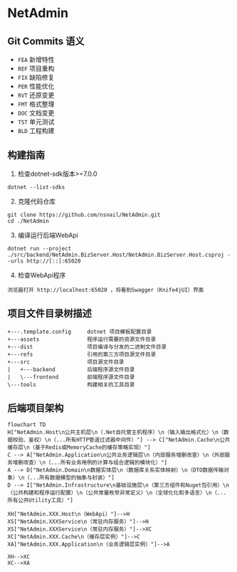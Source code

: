# NetAdmin

## Git Commits 语义

- `FEA` 新增特性
- `REF` 项目重构
- `FIX` 缺陷修复
- `PER` 性能优化
- `RVT` 还原变更
- `FMT` 格式整理
- `DOC` 文档变更
- `TST` 单元测试
- `BLD` 工程构建


## 构建指南
1. 检查dotnet-sdk版本>=7.0.0
```
dotnet --list-sdks
```
2. 克隆代码仓库
```
git clone https://github.com/nsnail/NetAdmin.git
cd ./NetAdmin
```
3. 编译运行后端WebApi
```
dotnet run --project ./src/backend/NetAdmin.BizServer.Host/NetAdmin.BizServer.Host.csproj --urls http://[::]:65020
```
4. 检查WebApi程序
```
浏览器打开 http://localhost:65020 ，将看到Swagger（Knife4jUI）界面
```

## 项目文件目录树描述
```
+---.template.config     dotnet 项目模板配置目录
+---assets               程序运行需要的资源文件目录
+---dist                 项目编译与分发的二进制文件目录
+---refs                 引用的第三方项目源文件目录
+---src                  项目源文件目录
|   +---backend          后端程序源文件目录
|   \---frontend         前端程序源文件目录
\---tools                构建相关的工具目录
```

## 后端项目架构
```mermaid
flowchart TD
H["NetAdmin.Host\n公共主机层\n（.Net自托管主机程序）\n（输入输出格式化）\n（数据校验、鉴权）\n（...所有HTTP管道过滤器中间件）"] --> C["NetAdmin.Cache\n公共缓存层\n（基于Redis或MemoryCache的缓存策略实现）"]
C --> A["NetAdmin.Application\n公共业务逻辑层\n（内部服务增删改查）\n（外部服务增删改查）\n（...所有业务用例的计算与组合逻辑的模块化）"]
A --> D["NetAdmin.Domain\n数据实体层\n（数据库关系实体映射）\n（DTO数据传输对象）\n（...所有数据模型的抽象与封装）"]
D --> I["NetAdmin.Infrastructure\n基础设施层\n（第三方组件和Nuget包引用）\n（公共构建和程序运行配置）\n（公共常量枚举异常定义）\n（全球化化和多语言）\n（...所有公共Utility工具）"]

XH["NetAdmin.XXX.Host\n（WebApi）"]-->H
XS["NetAdmin.XXXService\n（常驻内存服务）"]-->H
XS["NetAdmin.XXXService\n（常驻内存服务）"]-->XC
XC["NetAdmin.XXX.Cache\n（缓存层实例）"]-->C
XA["NetAdmin.XXX.Application\n（业务逻辑层实例）"]-->A

XH-->XC
XC-->XA
```
